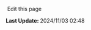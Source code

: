 <section class="lesli-documentation-footer">
    <p><a><i class="ri-external-link-fill"></i>&nbsp;Edit this page</a><p/>
    <p><b>Last Update: </b>2024/11/03 02:48</p>
</section>
<!-- This code was automatically generated -->
<!-- to update this docs please run rake docs:build -->
